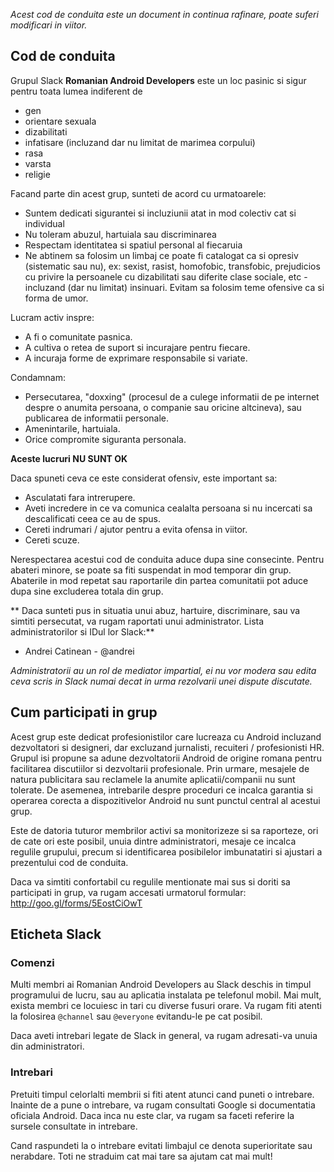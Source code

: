 *Acest cod de conduita este un document in continua rafinare, poate suferi modificari in viitor.*


## Cod de conduita

Grupul Slack **Romanian Android Developers** este un loc pasinic si sigur pentru toata lumea indiferent de

- gen
- orientare sexuala
- dizabilitati
- infatisare (incluzand dar nu limitat de marimea corpului)
- rasa
- varsta
- religie

Facand parte din acest grup, sunteti de acord cu urmatoarele:

* Suntem dedicati sigurantei si incluziunii atat in mod colectiv cat si individual
* Nu toleram abuzul, hartuiala sau discriminarea
* Respectam identitatea si spatiul personal al fiecaruia
* Ne abtinem sa folosim un limbaj ce poate fi catalogat ca si opresiv (sistematic sau nu), ex: sexist, rasist, homofobic, transfobic, 
prejudicios cu privire la persoanele cu dizabilitati sau diferite clase sociale, etc - incluzand (dar nu limitat) insinuari.
Evitam sa folosim teme ofensive ca si forma de umor.

Lucram activ inspre:

* A fi o comunitate pasnica.
* A cultiva o retea de suport si incurajare pentru fiecare.
* A incuraja forme de exprimare responsabile si variate.


Condamnam:

* Persecutarea, "doxxing" (procesul de a culege informatii de pe internet despre o anumita persoana, o companie sau oricine altcineva), sau publicarea de informatii personale.
* Amenintarile, hartuiala.
* Orice compromite siguranta personala.

**Aceste lucruri NU SUNT OK**

Daca spuneti ceva ce este considerat ofensiv, este important sa:

* Asculatati fara intrerupere.
* Aveti incredere in ce va comunica cealalta persoana si nu incercati sa descalificati ceea ce au de spus.
* Cereti indrumari / ajutor pentru a evita ofensa in viitor.
* Cereti scuze. 

Nerespectarea acestui cod de conduita aduce dupa sine consecinte. Pentru abateri minore, se poate sa fiti suspendat in mod temporar din grup. Abaterile in mod repetat sau raportarile din partea comunitatii pot aduce dupa sine excluderea totala din grup. 


** Daca sunteti pus in situatia unui abuz, hartuire, discriminare, sau va simtiti persecutat, va rugam raportati unui administrator. Lista administratorilor si IDul lor Slack:**

* Andrei Catinean - @andrei

*Administratorii au un rol de mediator impartial, ei nu vor modera sau edita ceva scris in Slack numai decat in urma rezolvarii unei dispute discutate.*

## Cum participati in grup

Acest grup este dedicat profesionistilor care lucreaza cu Android incluzand dezvoltatori si designeri, dar excluzand jurnalisti, recuiteri / profesionisti HR. Grupul isi propune sa adune dezvoltatorii Android de origine romana pentru facilitarea discutiilor si dezvoltarii profesionale. Prin urmare, mesajele de natura publicitara sau reclamele la anumite aplicatii/companii nu sunt tolerate. De asemenea, intrebarile despre proceduri ce incalca garantia si operarea corecta a dispozitivelor Android nu sunt punctul central al acestui grup.

Este de datoria tuturor membrilor activi sa monitorizeze si sa raporteze, ori de cate ori este posibil, unuia dintre administratori, mesaje ce incalca regulile grupului, precum si identificarea posibilelor imbunatatiri si ajustari a prezentului cod de conduita. 

Daca va simtiti confortabil cu regulile mentionate mai sus si doriti sa participati in grup, va rugam accesati urmatorul formular: http://goo.gl/forms/5EostCiOwT

## Eticheta Slack

### Comenzi

Multi membri ai Romanian Android Developers au Slack deschis in timpul programului de lucru, sau au aplicatia instalata pe telefonul mobil. Mai mult, exista membri ce locuiesc in tari cu diverse fusuri orare. Va rugam fiti atenti la folosirea `@channel` sau `@everyone` evitandu-le pe cat posibil. 

Daca aveti intrebari legate de Slack in general, va rugam adresati-va unuia din administratori. 

### Intrebari

Pretuiti timpul celorlalti membrii si fiti atent atunci cand puneti o intrebare. Inainte de a pune o intrebare, va rugam consultati Google si documentatia oficiala Android. Daca inca nu este clar, va rugam sa faceti referire la sursele consultate in intrebare. 

Cand raspundeti la o intrebare evitati limbajul ce denota superioritate sau nerabdare. Toti ne straduim cat mai tare sa ajutam cat mai mult!
